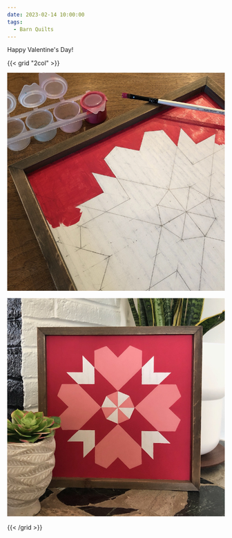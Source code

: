 ```yaml
---
date: 2023-02-14 10:00:00
tags:
  - Barn Quilts
---
```


Happy Valentine's Day!

{{< grid "2col" >}}

![1](01.jpg)

![2](02.jpg)

{{< /grid >}}
